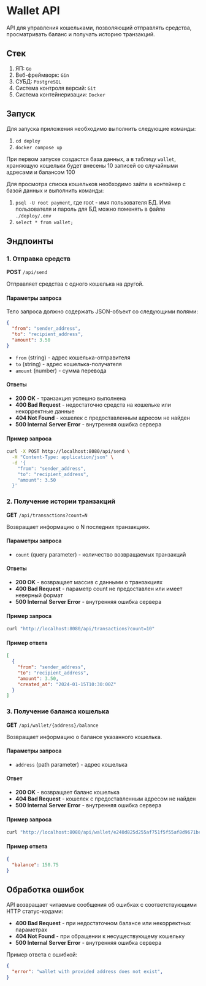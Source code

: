 # Wallet API

API для управления кошельками, позволяющий отправлять средства, просматривать баланс и получать историю транзакций.

## Стек

1. ЯП: `Go`
2. Веб-фреймворк: `Gin` 
3. СУБД: `PostgreSQL`
4. Система контроля версий: `Git`
5. Система контейнеризации: `Docker`

## Запуск

Для запуска приложения необходимо выполнить следующие команды:

1. `cd deploy`
2. `docker compose up`

При первом запуске создастся база данных, а в таблицу `wallet`, храняющую кошельки будет внесены 10 записей со случайными адресами и балансом 100

Для просмотра списка кошельков необходимо зайти в контейнер с базой данных и выполнить команды:

1. `psql -U root payment`, где root - имя пользователя БД. Имя пользователя и пароль для БД можно поменять в файле `./deploy/.env`
2. `select * from wallet;`


## Эндпоинты

### 1. Отправка средств

**POST** `/api/send`

Отправляет средства с одного кошелька на другой.

#### Параметры запроса

Тело запроса должно содержать JSON-объект со следующими полями:

```json
{
  "from": "sender_address",
  "to": "recipient_address",
  "amount": 3.50
}
```

- `from` (string) - адрес кошелька-отправителя
- `to` (string) - адрес кошелька-получателя  
- `amount` (number) - сумма перевода

#### Ответы

- **200 OK** - транзакция успешно выполнена
- **400 Bad Request** - недостаточно средств на кошельке или некорректные данные
- **404 Not Found** - кошелек с предоставленным адресом не найден
- **500 Internal Server Error** - внутренняя ошибка сервера

#### Пример запроса

```bash
curl -X POST http://localhost:8080/api/send \
  -H "Content-Type: application/json" \
  -d '{
    "from": "sender_address",
    "to": "recipient_address",
    "amount": 3.50
  }'
```

### 2. Получение истории транзакций

**GET** `/api/transactions?count=N`

Возвращает информацию о N последних транзакциях.

#### Параметры запроса

- `count` (query parameter) - количество возвращаемых транзакций

#### Ответы

- **200 OK** - возвращает массив с данными о транзакциях
- **400 Bad Request** - параметр count не предоставлен или имеет неверный формат
- **500 Internal Server Error** - внутренняя ошибка сервера

#### Пример запроса

```bash
curl "http://localhost:8080/api/transactions?count=10"
```

#### Пример ответа

```json
[
  {
    "from": "sender_address",
    "to": "recipient_address", 
    "amount": 3.50,
    "created_at": "2024-01-15T10:30:00Z"
  }
]
```

### 3. Получение баланса кошелька

**GET** `/api/wallet/{address}/balance`

Возвращает информацию о балансе указанного кошелька.

#### Параметры запроса

- `address` (path parameter) - адрес кошелька

#### Ответ

- **200 OK** - возвращает баланс кошелька
- **404 Bad Request** - кошелек с предоставленным адресом не найден
- **500 Internal Server Error** - внутренняя ошибка сервера

#### Пример запроса

```bash
curl "http://localhost:8080/api/wallet/e240d825d255af751f5f55af8d9671beabdf2236c0a3b4e2639b3e182d994c88e/balance"
```

#### Пример ответа

```json
{
  "balance": 150.75
}
```

## Обработка ошибок

API возвращает читаемые сообщения об ошибках с соответствующими HTTP статус-кодами:

- **400 Bad Request** - при недостаточном балансе или некорректных параметрах
- **404 Not Found** - при обращении к несуществующему кошельку
- **500 Internal Server Error** - внутренняя ошибка сервера

Пример ответа с ошибкой:

```json
{
  "error": "wallet with provided address does not exist",
}
```
